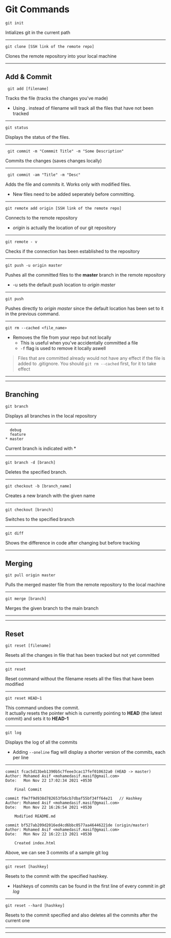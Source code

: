 # Git Commands

```
git init
```
Intializes git in the current path

---


```
git clone [SSH link of the remote repo]
```  
Clones the remote repository into your local machine


---
## Add & Commit

```
 git add [filename]
```
Tracks the file (tracks the changes you've made)

* Using . instead of filename will track all the files that have not been tracked

---

```
git status  
```   
Displays the status of the files.

---


```
 git commit -m "Commmit Title" -m "Some Description"
```

Commits the changes (saves changes locally)

---
```
 git commit -am "Title" -m "Desc"
```

Adds the file and commits it. Works only with modified files.

  * New files need to be added seperately before committing.

---

```
git remote add origin [SSH link of the remote repo] 
```
Connects to the remote repository
* *origin* is actually the location of our git repository

---
```
git remote - v
```
Checks if the connection has been established to the repository

---
```
git push -u origin master
```

Pushes all the committed files to the **master** branch in the remote repository

 * -u sets the default push location to _origin master_
---
```
git push
```
Pushes directly to _origin master_ since the default location has been set to it in the previous command.
___
```
git rm --cached <file_name>
```
* Removes the file from your repo but not locally
  * This is useful when you've accidentally committed a file
  * `-f` flag is used to remove it locally aswell
 > Files that are committed already would not have any effect if the file is added to .gitignore. You should `git rm --cached` first, for it to take effect
---
---
## Branching

```
git branch
```
Displays all branches in the local repository

---
```
  debug
  feature
* master
```
Current branch is indicated with *

---

```
git branch -d [branch]
```
Deletes the specified branch.

---
```
git checkout -b [branch_name]
```
Creates a new branch with the given name

---
```
git checkout [branch]
```
Switches to the specified branch

---
```
git diff
```
Shows the difference in code after changing but before tracking

---
## Merging


```
git pull origin master
```
Pulls the merged master file from the remote repository to the local machine


---
```
git merge [branch]
```
Merges the given branch to the main branch

---
---
## Reset

```
git reset [filename]
```
Resets all the changes in file that has been tracked but not yet committed

---
```
git reset
````
Reset command without the filename resets all the files that have been modified

---
```
git reset HEAD~1
```
This command undoes the commit.  
It actually resets the pointer which is currently pointing to **HEAD** (the latest commit) and sets it to **HEAD-1**

---
```
git log 
```
Displays the log of all the commits  
* Adding `--oneline` flag will display a shorter version of the commits, each per line

----


```
commit fcac5d13beb1390b5c7feee3cac17fef010632a0 (HEAD -> master)
Author: Mohamed Asif <mohamedasif.masif@gmail.com>
Date:   Mon Nov 22 17:02:34 2021 +0530

    Final Commit

commit f9e7f9d938d782653fb6cb7dbaf55bf34ff64e21   // Hashkey
Author: Mohamed Asif <mohamedasif.masif@gmail.com>
Date:   Mon Nov 22 16:26:54 2021 +0530

    Modified README.md

commit bf527ab209d2016ed4cd6bbc0577aa46446221de (origin/master)
Author: Mohamed Asif <mohamedasif.masif@gmail.com>
Date:   Mon Nov 22 16:22:13 2021 +0530

    Created index.html
```
Above, we can see 3 commits of a sample git log

---
```
git reset [hashkey]
```
Resets to the commit with the specified hashkey.  
 * Hashkeys of commits can be found in the first line of every commit in _git log_

---
```
git reset --hard [hashkey]
```
Resets to the commit specified and also deletes all the commits after the current one
___
---
